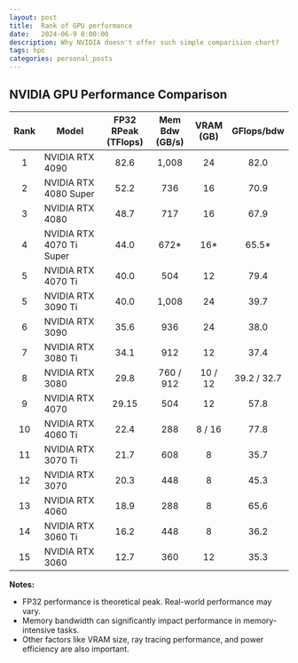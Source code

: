 ```yaml
---
layout: post
title:  Rank of GPU performance 
date:   2024-06-9 0:00:00
description: Why NVIDIA doesn't offer such simple comparision chart? 
tags: hpc
categories: personal_posts
---
```



## NVIDIA GPU Performance Comparison

| Rank | Model | FP32 RPeak<br>(TFlops) | Mem Bdw<br>(GB/s) | VRAM<br>(GB) | GFlops/bdw |
|:------:|-------------|:----:|:----:|:----:|:----:|
| 1 | NVIDIA RTX 4090 | 82.6 | 1,008 | 24 | 82.0 |
| 2 | NVIDIA RTX 4080 Super | 52.2 | 736 | 16 | 70.9 |
| 3 | NVIDIA RTX 4080 | 48.7 | 717 | 16 | 67.9 |
| 4 | NVIDIA RTX 4070 Ti Super | 44.0 | 672* | 16* | 65.5* |
| 5 | NVIDIA RTX 4070 Ti | 40.0 | 504 | 12 | 79.4 |
| 5 | NVIDIA RTX 3090 Ti | 40.0 | 1,008 | 24 | 39.7 |
| 6 | NVIDIA RTX 3090 | 35.6 | 936 | 24 | 38.0 |
| 7 | NVIDIA RTX 3080 Ti | 34.1 | 912 | 12 | 37.4 |
| 8 | NVIDIA RTX 3080 | 29.8 | 760 / 912 | 10 / 12 | 39.2 / 32.7 |
| 9 | NVIDIA RTX 4070 | 29.15 | 504 | 12 | 57.8 |
| 10 | NVIDIA RTX 4060 Ti | 22.4 | 288 | 8 / 16 | 77.8 |
| 11 | NVIDIA RTX 3070 Ti | 21.7 | 608 | 8 | 35.7 |
| 12 | NVIDIA RTX 3070 | 20.3 | 448 | 8 | 45.3 |
| 13 | NVIDIA RTX 4060 | 18.9 | 288 | 8 | 65.6 |
| 14 | NVIDIA RTX 3060 Ti | 16.2 | 448 | 8 | 36.2 |
| 15 | NVIDIA RTX 3060 | 12.7 | 360 | 12 | 35.3 |


**Notes:**
- FP32 performance is theoretical peak. Real-world performance may vary.
- Memory bandwidth can significantly impact performance in memory-intensive tasks.
- Other factors like VRAM size, ray tracing performance, and power efficiency are also important.



